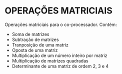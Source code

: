 # OPERAÇÕES MATRICIAIS
Operações matriciais para o co-processador. Contém:

- Soma de matrizes 
- Subtração de matrizes
- Tranposição de uma matriz
- Oposta de uma matriz
- Multiplicação de um número inteiro por matriz
- Multiplicação de matrizes quadradas
- Determinante de uma matriz de ordem 2, 3 e 4
